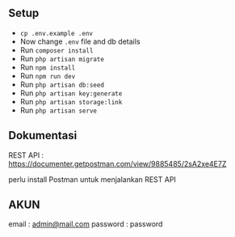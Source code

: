 ## Setup
- `cp .env.example .env`
- Now change `.env` file and db details
- Run `composer install`
- Run `php artisan migrate`
- Run `npm install`
- Run `npm run dev`
- Run `php artisan db:seed`
- Run `php artisan key:generate`
- Run `php artisan storage:link`
- Run `php artisan serve`

## Dokumentasi
REST API : https://documenter.getpostman.com/view/9885485/2sA2xe4E7Z

perlu install Postman untuk menjalankan REST API

## AKUN
email : admin@mail.com
password : password